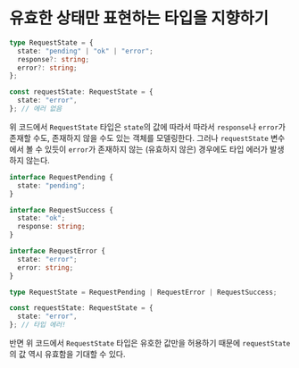 # 유효한 상태만 표현하는 타입을 지향하기

```ts
type RequestState = {
  state: "pending" | "ok" | "error";
  response?: string;
  error?: string;
};

const requestState: RequestState = {
  state: "error",
}; // 에러 없음
```

위 코드에서 `RequestState` 타입은 `state`의 값에 따라서 따라서 `response`나 `error`가
존재할 수도, 존재하지 않을 수도 있는 객체를 모델링한다. 그러나 `requestState` 변수에서 볼
수 있듯이 `error`가 존재하지 않는 (유효하지 않은) 경우에도 타입 에러가 발생하지 않는다.

```ts
interface RequestPending {
  state: "pending";
}

interface RequestSuccess {
  state: "ok";
  response: string;
}

interface RequestError {
  state: "error";
  error: string;
}

type RequestState = RequestPending | RequestError | RequestSuccess;

const requestState: RequestState = {
  state: "error",
}; // 타입 에러!
```

반면 위 코드에서 `RequestState` 타입은 유호한 값만을 허용하기 때문에 `requestState`의
값 역시 유효함을 기대할 수 있다.
